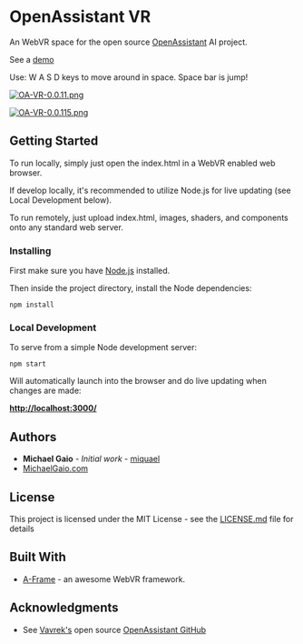 # OpenAssistant VR

An WebVR space for the open source [OpenAssistant](http://openassistant.org/) AI project.

See a [demo](http://michaelgaio.com/vr/openassistant/)

Use: W A S D keys to move around in space.  Space bar is jump!

[![OA-VR-0.0.11.png](https://s3.postimg.org/v3n3q4t3n/OA_VR_0_0_11.png)](https://postimg.org/image/k41wej2of/)

[![OA-VR-0.0.115.png](https://s17.postimg.org/d3y5xs5db/OA_VR_0_0_115.png)](https://postimg.org/image/d3y5xs5d7/)

## Getting Started

To run locally, simply just open the index.html in a WebVR enabled web browser.

If develop locally, it's recommended to utilize Node.js for live updating (see Local Development below).

To run remotely, just upload index.html, images, shaders, and components onto any standard web server.  

### Installing

First make sure you have [Node.js](https://nodejs.org/en/download/package-manager/) installed.

Then inside the project directory, install the Node dependencies:

    npm install

### Local Development

To serve from a simple Node development server:

    npm start

Will automatically launch into the browser and do live updating when changes are made:

[__http://localhost:3000/__](http://localhost:3000/)

## Authors

* **Michael Gaio** - *Initial work* - [miquael](https://github.com/miquael)
* [MichaelGaio.com](http://www.michaelgaio.com)

## License

This project is licensed under the MIT License - see the [LICENSE.md](LICENSE.md) file for details

## Built With

* [A-Frame](https://aframe.io/) - an awesome WebVR framework.

## Acknowledgments

* See [Vavrek's](https://github.com/vavrek) open source [OpenAssistant GitHub](https://github.com/vavrek/openassistant)
